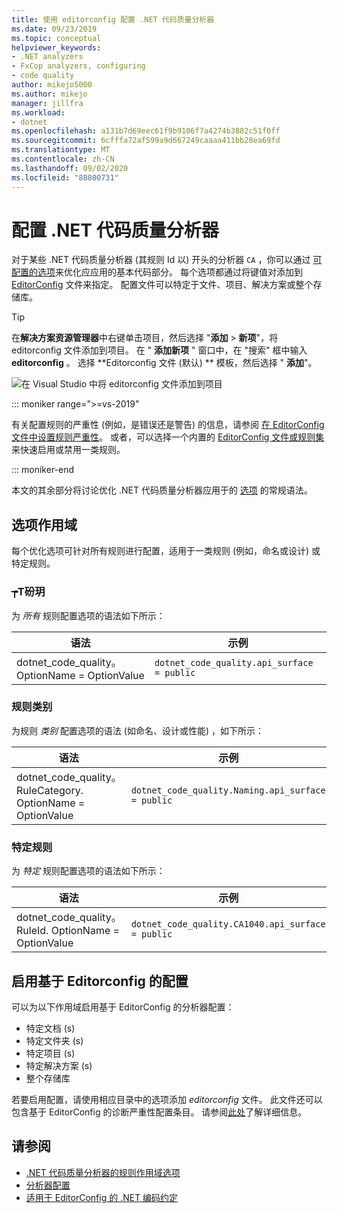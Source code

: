```yaml
---
title: 使用 editorconfig 配置 .NET 代码质量分析器
ms.date: 09/23/2019
ms.topic: conceptual
helpviewer_keywords:
- .NET analyzers
- FxCop analyzers, configuring
- code quality
author: mikejo5000
ms.author: mikejo
manager: jillfra
ms.workload:
- dotnet
ms.openlocfilehash: a131b7d69eec61f9b9106f7a4274b3882c51f0ff
ms.sourcegitcommit: 6cfffa72af599a9d667249caaaa411bb28ea69fd
ms.translationtype: MT
ms.contentlocale: zh-CN
ms.lasthandoff: 09/02/2020
ms.locfileid: "88800731"
---
```

# <a name="configure-net-code-quality-analyzers"></a>配置 .NET 代码质量分析器

对于某些 .NET 代码质量分析器 (其规则 Id 以) 开头的分析器 `CA` ，你可以通过 [可配置的选项](fxcop-analyzer-options.md)来优化应应用的基本代码部分。 每个选项都通过将键值对添加到 [EditorConfig](https://editorconfig.org) 文件来指定。 配置文件可以特定于文件、项目、解决方案或整个存储库。

> [!TIP]
> 在**解决方案资源管理器**中右键单击项目，然后选择 "**添加**  >  **新项**"，将 editorconfig 文件添加到项目。 在 " **添加新项** " 窗口中，在 "搜索" 框中输入 **editorconfig** 。 选择 **Editorconfig 文件 (默认) ** 模板，然后选择 " **添加**"。
>
> ![在 Visual Studio 中将 editorconfig 文件添加到项目](media/add-editorconfig-file.png)

::: moniker range=">=vs-2019"

有关配置规则的严重性 (例如，是错误还是警告) 的信息，请参阅 [在 EditorConfig 文件中设置规则严重性](use-roslyn-analyzers.md#set-rule-severity-in-an-editorconfig-file)。 或者，可以选择一个内置的 [EditorConfig 文件或规则集](analyzer-rule-sets.md) 来快速启用或禁用一类规则。

::: moniker-end

本文的其余部分将讨论优化 .NET 代码质量分析器应用于的 [选项](fxcop-analyzer-options.md) 的常规语法。

## <a name="option-scopes"></a>选项作用域

每个优化选项可针对所有规则进行配置，适用于一类规则 (例如，命名或设计) 或特定规则。

### <a name="all-rules"></a>┮Τ砏玥

为 *所有* 规则配置选项的语法如下所示：

|语法|示例|
|-|-|
| dotnet_code_quality。OptionName = OptionValue | `dotnet_code_quality.api_surface = public` |

### <a name="category-of-rules"></a>规则类别

为规则 *类别* 配置选项的语法 (如命名、设计或性能) ，如下所示：

|语法|示例|
|-|-|
| dotnet_code_quality。RuleCategory. OptionName = OptionValue | `dotnet_code_quality.Naming.api_surface = public` |

### <a name="specific-rule"></a>特定规则

为 *特定* 规则配置选项的语法如下所示：

|语法|示例|
|-|-|
| dotnet_code_quality。RuleId. OptionName = OptionValue | `dotnet_code_quality.CA1040.api_surface = public` |

## <a name="enabling-editorconfig-based-configuration"></a>启用基于 Editorconfig 的配置

可以为以下作用域启用基于 EditorConfig 的分析器配置：

- 特定文档 (s) 
- 特定文件夹 (s) 
- 特定项目 (s) 
- 特定解决方案 (s) 
- 整个存储库

若要启用配置，请使用相应目录中的选项添加 *editorconfig* 文件。 此文件还可以包含基于 EditorConfig 的诊断严重性配置条目。 请参阅[此处](use-roslyn-analyzers.md#rule-severity)了解详细信息。

## <a name="see-also"></a>请参阅

- [.NET 代码质量分析器的规则作用域选项](fxcop-analyzer-options.md)
- [分析器配置](https://github.com/dotnet/roslyn-analyzers/blob/master/docs/Analyzer%20Configuration.md)
- [适用于 EditorConfig 的 .NET 编码约定](../ide/editorconfig-code-style-settings-reference.md)
